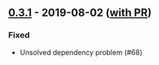 ## [0.3.1](https://github.com/Kevin-Lee/sbt-devoops/issues?utf8=✓&q=is%3Aissue+is%3Aclosed+milestone%3A"0.3.1") - 2019-08-02 ([with PR](https://github.com/Kevin-Lee/sbt-devoops/issues?utf8=✓&q=is%3Aclosed+milestone%3A"0.3.1"))

### Fixed
* Unsolved dependency problem (#68)
